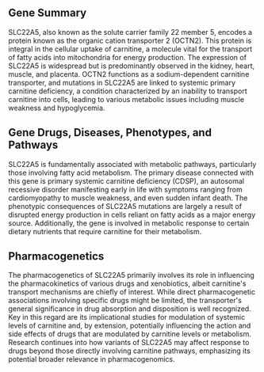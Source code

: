 ## Gene Summary
SLC22A5, also known as the solute carrier family 22 member 5, encodes a protein known as the organic cation transporter 2 (OCTN2). This protein is integral in the cellular uptake of carnitine, a molecule vital for the transport of fatty acids into mitochondria for energy production. The expression of SLC22A5 is widespread but is predominantly observed in the kidney, heart, muscle, and placenta. OCTN2 functions as a sodium-dependent carnitine transporter, and mutations in SLC22A5 are linked to systemic primary carnitine deficiency, a condition characterized by an inability to transport carnitine into cells, leading to various metabolic issues including muscle weakness and hypoglycemia.

## Gene Drugs, Diseases, Phenotypes, and Pathways
SLC22A5 is fundamentally associated with metabolic pathways, particularly those involving fatty acid metabolism. The primary disease connected with this gene is primary systemic carnitine deficiency (CDSP), an autosomal recessive disorder manifesting early in life with symptoms ranging from cardiomyopathy to muscle weakness, and even sudden infant death. The phenotypic consequences of SLC22A5 mutations are largely a result of disrupted energy production in cells reliant on fatty acids as a major energy source. Additionally, the gene is involved in metabolic response to certain dietary nutrients that require carnitine for their metabolism.

## Pharmacogenetics
The pharmacogenetics of SLC22A5 primarily involves its role in influencing the pharmacokinetics of various drugs and xenobiotics, albeit carnitine's transport mechanisms are chiefly of interest. While direct pharmacogenetic associations involving specific drugs might be limited, the transporter's general significance in drug absorption and disposition is well recognized. Key in this regard are its implicational studies for modulation of systemic levels of carnitine and, by extension, potentially influencing the action and side effects of drugs that are modulated by carnitine levels or metabolism. Research continues into how variants of SLC22A5 may affect response to drugs beyond those directly involving carnitine pathways, emphasizing its potential broader relevance in pharmacogenomics.
